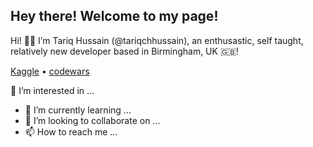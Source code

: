 ## Hey there! Welcome to my page!
Hi! 👋🏾  I’m Tariq Hussain (@tariqchhussain), an enthusastic, self taught, relatively new developer based in Birmingham, UK 🇬🇧!



[Kaggle](https://www.kaggle.com/tariqchhussain) • [codewars](https://www.codewars.com/users/Riqitch)





👀 I’m interested in ...
- 🌱 I’m currently learning ...
- 💞️ I’m looking to collaborate on ...
- 📫 How to reach me ...

<!---
tariqchhussain/tariqchhussain is a ✨ special ✨ repository because its `README.md` (this file) appears on your GitHub profile.
You can click the Preview link to take a look at your changes.
--->
